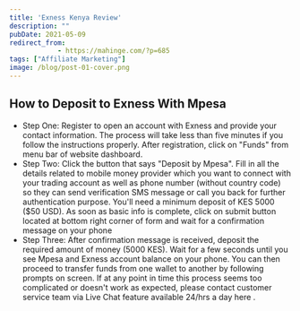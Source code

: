 ```yaml
---
title: 'Exness Kenya Review'
description: ""
pubDate: 2021-05-09
redirect_from:
            - https://mahinge.com/?p=685
tags: ["Affiliate Marketing"]
image: /blog/post-01-cover.png
---
```

<!-- wp:heading -->

## How to Deposit to Exness With Mpesa

<!-- /wp:heading -->

<!-- wp:list -->

- Step One: Register to open an account with Exness and provide your contact information. The process will take less than five minutes if you follow the instructions properly. After registration, click on "Funds" from menu bar of website dashboard.
- Step Two: Click the button that says "Deposit by Mpesa". Fill in all the details related to mobile money provider which you want to connect with your trading account as well as phone number (without country code) so they can send verification SMS message or call you back for further authentication purpose. You'll need a minimum deposit of KES 5000 (\$50 USD). As soon as basic info is complete, click on submit button located at bottom right corner of form and wait for a confirmation message on your phone
- Step Three: After confirmation message is received, deposit the required amount of money (5000 KES). Wait for a few seconds until you see Mpesa and Exness account balance on your phone. You can then proceed to transfer funds from one wallet to another by following prompts on screen. If at any point in time this process seems too complicated or doesn't work as expected, please contact customer service team via Live Chat feature available 24/hrs a day here .

<!-- /wp:list -->
